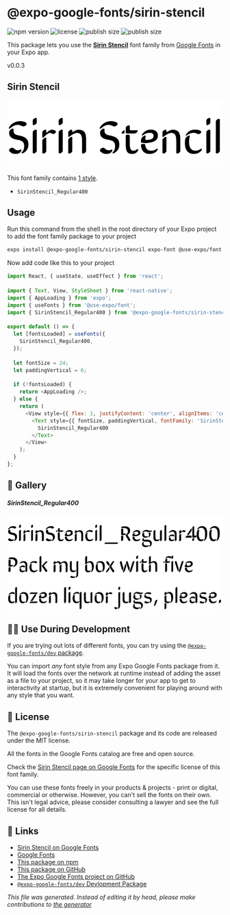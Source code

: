 # @expo-google-fonts/sirin-stencil

![npm version](https://flat.badgen.net/npm/v/@expo-google-fonts/sirin-stencil)
![license](https://flat.badgen.net/github/license/expo/google-fonts)
![publish size](https://flat.badgen.net/packagephobia/install/@expo-google-fonts/sirin-stencil)
![publish size](https://flat.badgen.net/packagephobia/publish/@expo-google-fonts/sirin-stencil)

This package lets you use the [**Sirin Stencil**](https://fonts.google.com/specimen/Sirin+Stencil) font family from [Google Fonts](https://fonts.google.com/) in your Expo app.

v0.0.3

## Sirin Stencil

![Sirin Stencil](./font-family.png)

This font family contains [1 style](#gallery).

- `SirinStencil_Regular400`

## Usage

Run this command from the shell in the root directory of your Expo project to add the font family package to your project
```sh
expo install @expo-google-fonts/sirin-stencil expo-font @use-expo/font
```

Now add code like this to your project
```js
import React, { useState, useEffect } from 'react';

import { Text, View, StyleSheet } from 'react-native';
import { AppLoading } from 'expo';
import { useFonts } from '@use-expo/font';
import { SirinStencil_Regular400 } from '@expo-google-fonts/sirin-stencil';

export default () => {
  let [fontsLoaded] = useFonts({
    SirinStencil_Regular400,
  });

  let fontSize = 24;
  let paddingVertical = 6;

  if (!fontsLoaded) {
    return <AppLoading />;
  } else {
    return (
      <View style={{ flex: 1, justifyContent: 'center', alignItems: 'center' }}>
        <Text style={{ fontSize, paddingVertical, fontFamily: 'SirinStencil_Regular400' }}>
          SirinStencil_Regular400
        </Text>
      </View>
    );
  }
};

```

## 🔡 Gallery

##### SirinStencil_Regular400
![SirinStencil_Regular400](./49b8495ba38ff41cb2fe6ffa19be0105173e6318d239a91687520ba2ed2b5cbc.ttf.png)


## 👩‍💻 Use During Development

If you are trying out lots of different fonts, you can try using the [`@expo-google-fonts/dev` package](https://github.com/expo/google-fonts/tree/master/font-packages/dev#readme).

You can import *any* font style from any Expo Google Fonts package from it. It will load the fonts
over the network at runtime instead of adding the asset as a file to your project, so it may take longer
for your app to get to interactivity at startup, but it is extremely convenient
for playing around with any style that you want.

## 📖 License

The `@expo-google-fonts/sirin-stencil` package and its code are released under the MIT license.

All the fonts in the Google Fonts catalog are free and open source.

Check the [Sirin Stencil page on Google Fonts](https://fonts.google.com/specimen/Sirin+Stencil) for the specific license of this font family.

You can use these fonts freely in your products & projects - print or digital, commercial or otherwise. However, you can't sell the fonts on their own. This isn't legal advice, please consider consulting a lawyer and see the full license for all details.

## 🔗 Links

- [Sirin Stencil on Google Fonts](https://fonts.google.com/specimen/Sirin+Stencil)
- [Google Fonts](https://fonts.google.com/)
- [This package on npm](https://www.npmjs.com/package/@expo-google-fonts/sirin-stencil)
- [This package on GitHub](https://github.com/expo/google-fonts/tree/master/font-packages/sirin-stencil)
- [The Expo Google Fonts project on GitHub](https://github.com/expo/google-fonts)
- [`@expo-google-fonts/dev` Devlopment Package](https://github.com/expo/google-fonts/tree/master/font-packages/dev)


*This file was generated. Instead of editing it by head, please make contributions to [the generator](https://github.com/expo/google-fonts/tree/master/packages/generator)*
